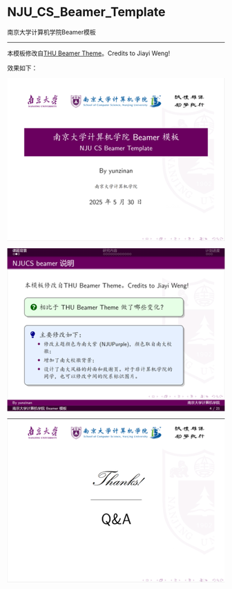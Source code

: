 # NJU_CS_Beamer_Template
南京大学计算机学院Beamer模板

---

本模板修改自[THU Beamer Theme](https://www.overleaf.com/latex/templates/thu-beamer-theme/vwnqmzndvwyb)。Credits to Jiayi Weng!

效果如下：

![image-20250530230914206](./assets/image-20250530230914206.png)

![image-20250530230959258](./assets/image-20250530230959258.png)

![image-20250530231055916](./assets/image-20250530231055916.png)
